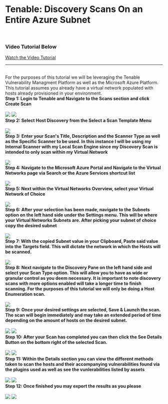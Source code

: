 <h1>Tenable: Discovery Scans On an Entire Azure Subnet </h1>

<br>

<h3> Video Tutorial Below </h2>

[Watch the Video Tutorial](https://youtu.be/Qj7f6OYwhAg)

<hr>


<br>
For the purposes of this tutorial we will be leveraging the Tenable Vulnerability Managment Platform as well as the Microsoft Azure Platform. This tutorial assumes you already have a virtual network populated with hosts already provisioned in your environment. 



<summary><strong>Step 1: Login to Tenable and Navigate to the Scans section and click Create Scan </strong></summary>

<br>


<img src="https://i.imgur.com/Hjhs7Eu.png">

<img src="https://i.imgur.com/Zy3ZzVX.png">

<br>

<summary><strong>Step 2: Select Host Discovery from the Select a Scan Template Menu </strong></summary>

<br>



<img src="https://i.imgur.com/zg8GYnE.png">


<br>

<summary><strong>Step 3: Enter your Scan's Title, Description and the Scanner Type as well as the Specific Scanner to be used. In this instance I will be using my Internal Scanner with my Local Scan Engine since my Discovery Scan is intended to only scan within my Virtual Network </strong></summary>

<br>


<img src="https://i.imgur.com/4Ta3lM9.png">

<br>

<summary><strong>Step 4: Navigate to the Microsoft Azure Portal and Navigate to the Virtual Networks page via Search or the Azure Services shortcut list </strong></summary>

<br>


<img src="https://i.imgur.com/GC6WpCd.png">

<br>

<summary><strong>Step 5: Next within the Virtual Networks Overview, select your Virtual Network of Choice </strong></summary>

<br>


<img src="https://i.imgur.com/HGR0Kt1.png">


<br>

<summary><strong>Step 6: After your selection has been made, navigate to the Subnets option on the left hand side under the Settings menu. This will be where your Virtual Networks Subnets are. After picking your subnet of choice copy the desired subnet </strong></summary>

<br>


<img src="https://i.imgur.com/hFYYXTW.png">

<br>

<summary><strong>Step 7: With the copied Subnet value in your Clipboard, Paste said value into the Targets field. This will dictate the network in which the Hosts will be scanned.</strong></summary>

<br>


<img src="https://i.imgur.com/i1iFKFj.png">


<br>

<summary><strong>Step 8: Next navigate to the Discovery Pane on the left hand side and select your Scan Type option. This will allow you to have as wide or granular control as you deem necessary. It is important to note discovery scans with more options enabled will take a longer time to finish scanning. For the purposes of this tutorial we will only be doing a Host Enumeration scan.</strong></summary>

<br>


<img src="https://i.imgur.com/cn7IFZa.png">
<br>

<summary><strong>Step 9: Once your desired settings are selected, Save & Launch the scan. The scan will begin immediately and may take an extended period of time depending on the amount of hosts on the desired subnet.</strong></summary>

<br>


<img src="https://i.imgur.com/lLJg6cQ.png">


<img src="https://i.imgur.com/pteUl55.png">

<br>

<summary><strong>Step 10: After your Scan has completed you can then click the See Details Button on the bottom right of the selected Scan.</strong></summary>

<br>


<img src="https://i.imgur.com/pA4LnHW.png">


<img src="https://i.imgur.com/YHW3fI3.png">

<br>

<summary><strong>Step 11: Within the Details section you can view the different methods taken to scan the hosts and their accompanying vulnerabilities found via the plugins used as well as see the vunlerabilities listed by assets </strong></summary>

<br>


<img src="https://i.imgur.com/ivNqo5R.png">


<img src="https://i.imgur.com/4uFeP8e.png">

<br>


<summary><strong>Step 12: Once finished you may export the results as you please </strong></summary>

<br>


<img src="https://i.imgur.com/gGYKqwT.png">


<img src="https://i.imgur.com/OjA1fOC.png">

<br>
